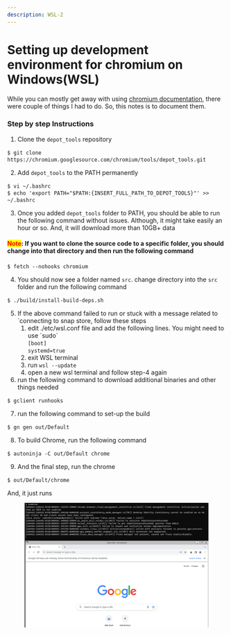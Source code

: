 ```yaml
---
description: WSL-2
---
```


# Setting up development environment for chromium on Windows(WSL)

While you can mostly get away with using [chromium documentation](https://chromium.googlesource.com/chromium/src/+/main/docs/linux/build\_instructions.md), there were couple of things I had to do. So, this notes is to document them.

### Step by step Instructions

1. Clone the `depot_tools` repository

```shell-session
$ git clone https://chromium.googlesource.com/chromium/tools/depot_tools.git
```

2. Add `depot_tools` to the PATH permanently

```shell-session
$ vi ~/.bashrc
$ echo 'export PATH="$PATH:{INSERT_FULL_PATH_TO_DEPOT_TOOLS}"' >> ~/.bashrc
```

3. Once you added `depot_tools` folder to PATH, you should be able to run the following command without issues.  Although, it might take easily an hour or so. And, it will download more than 10GB+ data

#### <mark style="color:red;">Note</mark>: If you want to clone the source code to a specific folder, you should change into that directory and then run the following command

```
$ fetch --nohooks chromium
```

4. You should now see a folder named `src`. change directory into the `src` folder and run the following command

```shell-session
$ ./build/install-build-deps.sh
```

5. If the above command failed to run or stuck with a message related to \`connecting to snap store, follow these steps
   1. edit ./etc/wsl.conf file and add the following lines. You might need to use \`sudo\`\
      `[boot]`\
      `systemd=true`
   2. exit WSL terminal
   3. run `wsl --update`
   4. open a new wsl terminal and follow step-4 again
6. run the following command to download additional binaries and other things needed

```
$ gclient runhooks
```

7. run the following command to set-up the build

```
$ gn gen out/Default
```

8. To build Chrome, run the following command

```
$ autoninja -C out/Default chrome
```

9. And the final step, run the chrome

```
$ out/Default/chrome
```

And, it just runs

<figure><img src="../.gitbook/assets/image.png" alt=""><figcaption></figcaption></figure>
